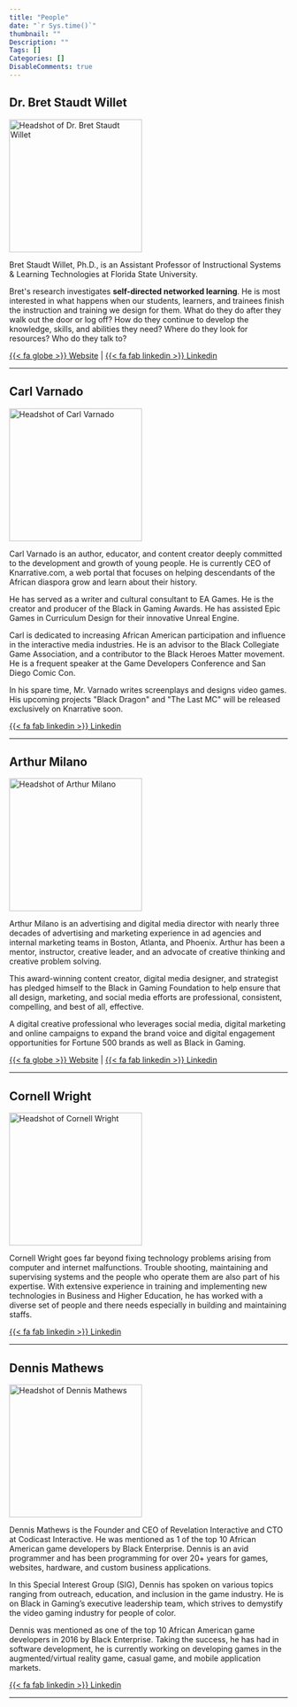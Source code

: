 ```yaml
---
title: "People"
date: "`r Sys.time()`"
thumbnail: ""
Description: ""
Tags: []
Categories: []
DisableComments: true
---
```


## Dr. Bret Staudt Willet

<img src="/images/bretsw.jpg" width="240px" alt="Headshot of Dr. Bret Staudt Willet">

Bret Staudt Willet, Ph.D., is an Assistant Professor of Instructional Systems & Learning Technologies at Florida State University.

Bret's research investigates **self-directed networked learning**. He is most interested in what happens when our students, learners, and trainees finish the instruction and training we design for them. What do they do after they walk out the door or log off? How do they continue to develop the knowledge, skills, and abilities they need? Where do they look for resources? Who do they talk to?

[{{< fa globe >}} Website](https://bretsw.com) | 
[{{< fa fab linkedin >}} Linkedin](https://www.linkedin.com/in/bretsw/)

---

## Carl Varnado

<img src="/images/carl-varnado.jpg" width="240" alt="Headshot of Carl Varnado">

Carl Varnado is an author, educator, and content creator deeply committed to the development and growth of young people. He is currently CEO of Knarrative.com, a web portal that focuses on helping descendants of the African diaspora grow and learn about their history. 

He has served as a writer and cultural consultant to EA Games. He is the creator and producer of the Black in Gaming Awards. He has assisted Epic Games in Curriculum Design for their innovative Unreal Engine. 

Carl is dedicated to increasing African American participation and influence in the interactive media industries. He is an advisor to the Black Collegiate Game Association, and a contributor to the Black Heroes Matter movement. He is a frequent speaker at the Game Developers Conference and San Diego Comic Con. 

In his spare time, Mr. Varnado writes screenplays and designs video games. His upcoming projects "Black Dragon" and "The Last MC" will be released exclusively on Knarrative soon.

[{{< fa fab linkedin >}} Linkedin](https://www.linkedin.com/in/cvarnado/)

---

## Arthur Milano

<img src="/images/arthur-milano.jpg" width="240" alt="Headshot of Arthur Milano">

Arthur Milano is an advertising and digital media director with nearly three decades of advertising and marketing experience in ad agencies and internal marketing teams in Boston, Atlanta, and Phoenix. Arthur has been a mentor, instructor, creative leader, and an advocate of creative thinking and creative problem solving.

This award-winning content creator, digital media designer, and strategist has pledged himself to the Black in Gaming Foundation to help ensure that all design, marketing, and social media efforts are professional, consistent, compelling, and best of all, effective.  

A digital creative professional who leverages social media, digital marketing and online campaigns to expand the brand voice and digital engagement opportunities for Fortune 500 brands as well as Black in Gaming.

[{{< fa globe >}} Website](http://arthurmilano.crevado.com) | 
[{{< fa fab linkedin >}} Linkedin](https://www.linkedin.com/in/arthur-milano-1963384/)

---

## Cornell Wright

<img src="/images/cornell-wright.jpg" width="240" alt="Headshot of Cornell Wright">

Cornell Wright goes far beyond fixing technology problems arising from computer and internet malfunctions. Trouble shooting, maintaining and supervising systems and the people who operate them are also part of his expertise. With extensive experience in training and implementing new technologies in Business and Higher Education, he has worked with a diverse set of people and there needs especially in building and maintaining staffs.

[{{< fa fab linkedin >}} Linkedin](https://www.linkedin.com/in/cornellwright/)

---

## Dennis Mathews

<img src="/images/dennis-mathews.jpg" width="240" alt="Headshot of Dennis Mathews">

Dennis Mathews is the Founder and CEO of Revelation Interactive and CTO at Codicast Interactive. He was mentioned as 1 of the top 10 African American game developers by Black Enterprise. Dennis is an avid programmer and has been programming for over 20+ years for games, websites, hardware, and custom business applications. 

In this Special Interest Group (SIG), Dennis has spoken on various topics ranging from outreach, education, and inclusion in the game industry. He is on Black in Gaming’s executive leadership team, which strives to demystify the video gaming industry for people of color. 

Dennis was mentioned as one of the top 10 African American game developers in 2016 by Black Enterprise. Taking the success, he has had in software development, he is currently working on developing games in the augmented/virtual reality game, casual game, and mobile application markets.

[{{< fa fab linkedin >}} Linkedin](https://www.linkedin.com/in/dennis-mathews-6284401/)

---
